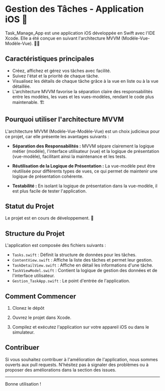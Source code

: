 # Gestion des Tâches - Application iOS 📱

Task_Manage_App est une application iOS développée en Swift avec l'IDE Xcode. Elle a été conçue en suivant l'architecture MVVM (Modèle-Vue-Modèle-Vue). 📝✅

## Caractéristiques principales

- Créez, affichez et gérez vos tâches avec facilité.
- Suivez l'état et la priorité de chaque tâche.
- Visualisez les détails de chaque tâche grâce à la vue en liste ou à la vue détaillée.
- L'architecture MVVM favorise la séparation claire des responsabilités entre les modèles, les vues et les vues-modèles, rendant le code plus maintenable. 🏗️

## Pourquoi utiliser l'architecture MVVM

L'architecture MVVM (Modèle-Vue-Modèle-Vue) est un choix judicieux pour ce projet, car elle présente les avantages suivants :

- **Séparation des Responsabilités :** MVVM sépare clairement la logique métier (modèle), l'interface utilisateur (vue) et la logique de présentation (vue-modèle), facilitant ainsi la maintenance et les tests.

- **Réutilisation de la Logique de Présentation :** La vue-modèle peut être réutilisée pour différents types de vues, ce qui permet de maintenir une logique de présentation cohérente.

- **Testabilité :** En isolant la logique de présentation dans la vue-modèle, il est plus facile de tester l'application.

## Statut du Projet

Le projet est en cours de développement. 🚧

## Structure du Projet

L'application est composée des fichiers suivants :
- `Tasks.swift` : Définit la structure de données pour les tâches.
- `ContentView.swift` : Affiche la liste des tâches et permet leur gestion.
- `TaskDetailView.swift` : Affiche en détail les informations d'une tâche.
- `TaskViewModel.swift` : Contient la logique de gestion des données et de l'interface utilisateur.
- `Gestion_TaskApp.swift` : Le point d'entrée de l'application.

## Comment Commencer

1. Clonez le dépôt

2. Ouvrez le projet dans Xcode.

3. Compilez et exécutez l'application sur votre appareil iOS ou dans le simulateur.

## Contribuer

Si vous souhaitez contribuer à l'amélioration de l'application, nous sommes ouverts aux pull requests. N'hésitez pas à signaler des problèmes ou à proposer des améliorations dans la section des issues.

---

Bonne utilisation !
